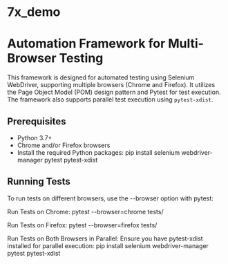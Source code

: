 # 7x_demo

# Automation Framework for Multi-Browser Testing

This framework is designed for automated testing using Selenium WebDriver, supporting multiple browsers (Chrome and Firefox). It utilizes the Page Object Model (POM) design pattern and Pytest for test execution. The framework also supports parallel test execution using `pytest-xdist`.



## Prerequisites

- Python 3.7+
- Chrome and/or Firefox browsers
- Install the required Python packages:
pip install selenium webdriver-manager pytest pytest-xdist


## Running Tests
To run tests on different browsers, use the --browser option with pytest:

Run Tests on Chrome:
pytest --browser=chrome tests/

Run Tests on Firefox:
pytest --browser=firefox tests/

Run Tests on Both Browsers in Parallel:
Ensure you have pytest-xdist installed for parallel execution:
pip install selenium webdriver-manager pytest pytest-xdist





